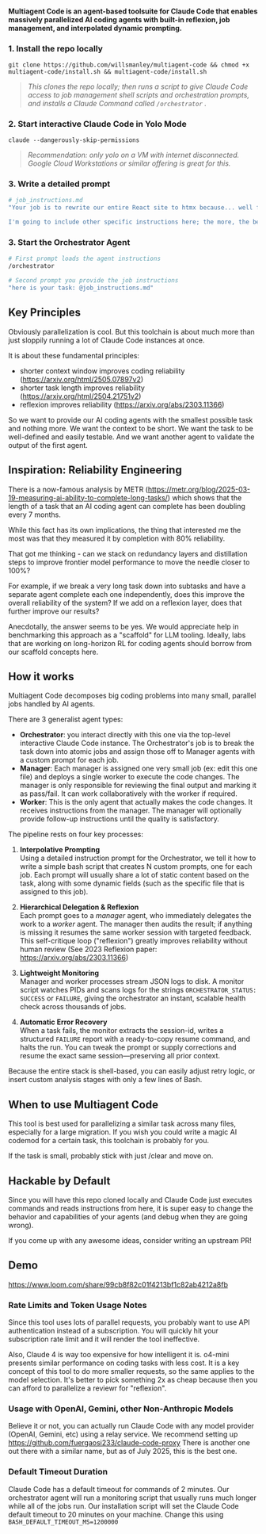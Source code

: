 #### Multiagent Code is an agent-based toolsuite for Claude Code that enables massively parallelized AI coding agents with built-in reflexion, job management, and interpolated dynamic prompting.

### 1. Install the repo locally

```
git clone https://github.com/willsmanley/multiagent-code && chmod +x multiagent-code/install.sh && multiagent-code/install.sh
```

> _This clones the repo locally; then runs a script to give Claude Code access to job management shell scripts and orchestration prompts, and installs a Claude Command called `/orchestrator` ._

### 2. Start interactive Claude Code in Yolo Mode

```
claude --dangerously-skip-permissions
```

> _Recommendation: only yolo on a VM with internet disconnected. Google Cloud Workstations or similar offering is great for this._

### 3. Write a detailed prompt

```bash
# job_instructions.md
"Your job is to rewrite our entire React site to htmx because... well forget why. Just do it.

I'm going to include other specific instructions here; the more, the better at this stage because as an Orchestrator Agent you will distill down what is important for each agent. :) "
```

### 3. Start the Orchestrator Agent

```bash
# First prompt loads the agent instructions
/orchestrator

# Second prompt you provide the job instructions
"here is your task: @job_instructions.md"
```

## Key Principles
Obviously parallelization is cool. But this toolchain is about much more than just sloppily running a lot of Claude Code instances at once.

It is about these fundamental principles:
- shorter context window improves coding reliability (https://arxiv.org/html/2505.07897v2)
- shorter task length improves reliability (https://arxiv.org/html/2504.21751v2)
- reflexion improves reliability (https://arxiv.org/abs/2303.11366)

So we want to provide our AI coding agents with the smallest possible task and nothing more. We want the context to be short. We want the task to be well-defined and easily testable. And we want another agent to validate the output of the first agent.

## Inspiration: Reliability Engineering
There is a now-famous analysis by METR (https://metr.org/blog/2025-03-19-measuring-ai-ability-to-complete-long-tasks/) which shows that the length of a task that an AI coding agent can complete has been doubling every 7 months.

While this fact has its own implications, the thing that interested me the most was that they measured it by completion with 80% reliability. 

That got me thinking - can we stack on redundancy layers and distillation steps to improve frontier model performance to move the needle closer to 100%?

For example, if we break a very long task down into subtasks and have a separate agent complete each one independently, does this improve the overall reliability of the system? If we add on a reflexion layer, does that further improve our results?

Anecdotally, the answer seems to be yes. We would appreciate help in benchmarking this approach as a "scaffold" for LLM tooling. Ideally, labs that are working on long-horizon RL for coding agents should borrow from our scaffold concepts here.

## How it works

Multiagent Code decomposes big coding problems into many small, parallel jobs handled by AI agents. 

There are 3 generalist agent types:
- **Orchestrator**: you interact directly with this one via the top-level interactive Claude Code instance. The Orchestrator's job is to break the task down into atomic jobs and assign those off to Manager agents with a custom prompt for each job.
- **Manager**: Each manager is assigned one very small job (ex: edit this one file) and deploys a single worker to execute the code changes. The manager is only responsible for reviewing the final output and marking it as pass/fail. It can work collaboratively with the worker if required.
- **Worker**: This is the only agent that actually makes the code changes. It receives instructions from the manager. The manager will optionally provide follow-up instructions until the quality is satisfactory.

The pipeline rests on four key processes:

1. **Interpolative Prompting**  
   Using a detailed instruction prompt for the Orchestrator, we tell it how to write a simple bash script that creates N custom prompts, one for each job. Each prompt will usually share a lot of static content based on the task, along with some dynamic fields (such as the specific file that is assigned to this job).  

2. **Hierarchical Delegation & Reflexion**  
   Each prompt goes to a _manager_ agent, who immediately delegates the work to a _worker_ agent. The manager then audits the result; if anything is missing it resumes the same worker session with targeted feedback. This self-critique loop ("reflexion") greatly improves reliability without human review (See 2023 Reflexion paper: https://arxiv.org/abs/2303.11366)

3. **Lightweight Monitoring**  
   Manager and worker processes stream JSON logs to disk. A monitor script watches PIDs and scans logs for the strings `ORCHESTRATOR_STATUS: SUCCESS` or `FAILURE`, giving the orchestrator an instant, scalable health check across thousands of jobs.

4. **Automatic Error Recovery**  
   When a task fails, the monitor extracts the session-id, writes a structured `FAILURE` report with a ready-to-copy resume command, and halts the run. You can tweak the prompt or supply corrections and resume the exact same session—preserving all prior context.

Because the entire stack is shell-based, you can easily adjust retry logic, or insert custom analysis stages with only a few lines of Bash.

## When to use Multiagent Code

This tool is best used for parallelizing a similar task across many files, especially for a large migration. If you wish you could write a magic AI codemod for a certain task, this toolchain is probably for you.

If the task is small, probably stick with just /clear and move on.

## Hackable by Default

Since you will have this repo cloned locally and Claude Code just executes commands and reads instructions from here, it is super easy to change the behavior and capabilities of your agents (and debug when they are going wrong).

If you come up with any awesome ideas, consider writing an upstream PR!

## Demo

https://www.loom.com/share/99cb8f82c01f4213bf1c82ab4212a8fb

### Rate Limits and Token Usage Notes

Since this tool uses lots of parallel requests, you probably want to use API authentication instead of a subscription. You will quickly hit your subscription rate limit and it will render the tool ineffective.

Also, Claude 4 is way too expensive for how intelligent it is. o4-mini presents similar performance on coding tasks with less cost. It is a key concept of this tool to do more smaller requests, so the same applies to the model selection. It's better to pick something 2x as cheap because then you can afford to parallelize a reviewr for "reflexion".

### Usage with OpenAI, Gemini, other Non-Anthropic Models

Believe it or not, you can actually run Claude Code with any model provider (OpenAI, Gemini, etc) using a relay service. We recommend setting up https://github.com/fuergaosi233/claude-code-proxy There is another one out there with a similar name, but as of July 2025, this is the best one.

### Default Timeout Duration

Claude Code has a default timeout for commands of 2 minutes. Our orchestrator agent will run a monitoring script that usually runs much longer while all of the jobs run. Our installation script will set the Claude Code default timeout to 20 minutes on your machine. Change this using `BASH_DEFAULT_TIMEOUT_MS=1200000`
